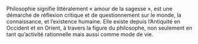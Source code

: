 Philosophie signifie littéralement « amour de la sagesse », est une démarche de réflexion critique et de questionnement sur le monde, la connaissance, et l’existence humaine. Elle existe depuis l’Antiquité en Occident et en Orient, à travers la figure du philosophe, non seulement en tant qu’activité rationnelle mais aussi comme mode de vie.